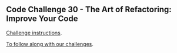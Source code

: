 ## Code Challenge 30 - The Art of Refactoring: Improve Your Code

[Challenge instructions](https://pybit.es/articles/codechallenge30/).

[To follow along with our challenges](https://github.com/pybites/challenges/blob/master/INSTALL.md).

